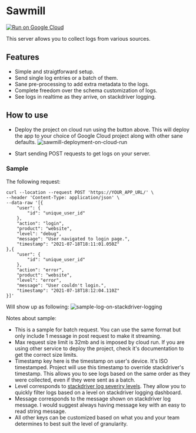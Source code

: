 # Sawmill

[![Run on Google Cloud](https://deploy.cloud.run/button.svg)](https://deploy.cloud.run)

This server allows you to collect logs from various sources.

## Features
- Simple and straigtforward setup.
- Send single log entries or a batch of them.
- Sane pre-processing to add extra metadata to the logs.
- Complete freedom over the schema customization of logs.
- See logs in realtime as they arrive, on stackdriver logging.

## How to use
- Deploy the project on cloud run using the button above. This will deploy the app to your choice of Google Cloud project along with other sane defaults.
![sawmill-deployment-on-cloud-run](https://user-images.githubusercontent.com/1330677/126078285-acb98123-efcb-4890-ad8a-f8eaa7b1ce44.png)

- Start sending POST requests to get logs on your server.

### Sample

The following request:
```
curl --location --request POST 'https://YOUR_APP_URL/' \
--header 'Content-Type: application/json' \
--data-raw '[{
    "user": {
        "id": "unique_user_id"
    },
    "action": "login",
    "product": "website",
    "level": "debug",
    "message": "User navigated to login page.",
    "timestamp": "2021-07-18T18:11:01.050Z"
},{
    "user": {
        "id": "unique_user_id"
    },
    "action": "error",
    "product": "website",
    "level": "error",
    "message": "User couldn't login.",
    "timestamp": "2021-07-18T18:12:04.110Z"
}]'
```

Will show up as following:
![sample-log-on-stackdriver-logging](https://user-images.githubusercontent.com/1330677/126078412-d42dfffe-5fe8-43b6-91cb-9a74940fffe7.png)


Notes about sample:
- This is a sample for batch request. You can use the same format but only include 1 message in post request to make it streaming.
- Max request size limit is 32mb and is imposed by cloud run. If you are using other service to deploy the project, check it's documentation to get the correct size limits.
- Timestamp key here is the timestamp on user's device. It's ISO timestamped. Project will use this timestamp to override stackdriver's timestamp. This allows you to see logs based on the same order as they were collected, even if they were sent as a batch.
- Level corresponds to [stackdriver log severiry levels](https://cloud.google.com/logging/docs/reference/v2/rest/v2/LogEntry#logseverity). They allow you to quickly filter logs based on a level on stackdriver logging dashboard.
- Message corresponds to the message shown on stackdriver log message. I would suggest always having message key with an easy to read string message.
- All other keys can be customized based on what you and your team determines to best suit the level of granularity.
